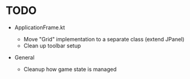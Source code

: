 # TODO

* ApplicationFrame.kt
  * Move "Grid" implementation to a separate class (extend JPanel)
  * Clean up toolbar setup

* General
  * Cleanup how game state is managed
